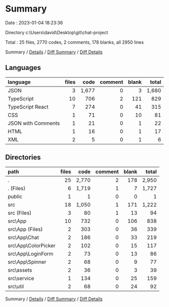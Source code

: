 # Summary

Date : 2023-01-04 18:23:36

Directory c:\\Users\\david\\Desktop\\git\\chat-project

Total : 25 files,  2770 codes, 2 comments, 178 blanks, all 2950 lines

Summary / [Details](details.md) / [Diff Summary](diff.md) / [Diff Details](diff-details.md)

## Languages
| language | files | code | comment | blank | total |
| :--- | ---: | ---: | ---: | ---: | ---: |
| JSON | 3 | 1,677 | 0 | 3 | 1,680 |
| TypeScript | 10 | 706 | 2 | 121 | 829 |
| TypeScript React | 7 | 274 | 0 | 41 | 315 |
| CSS | 1 | 71 | 0 | 10 | 81 |
| JSON with Comments | 1 | 21 | 0 | 1 | 22 |
| HTML | 1 | 16 | 0 | 1 | 17 |
| XML | 2 | 5 | 0 | 1 | 6 |

## Directories
| path | files | code | comment | blank | total |
| :--- | ---: | ---: | ---: | ---: | ---: |
| . | 25 | 2,770 | 2 | 178 | 2,950 |
| . (Files) | 6 | 1,719 | 1 | 7 | 1,727 |
| public | 1 | 1 | 0 | 0 | 1 |
| src | 18 | 1,050 | 1 | 171 | 1,222 |
| src (Files) | 3 | 80 | 1 | 13 | 94 |
| src\\App | 10 | 732 | 0 | 106 | 838 |
| src\\App (Files) | 2 | 303 | 0 | 36 | 339 |
| src\\App\\Chat | 2 | 186 | 0 | 33 | 219 |
| src\\App\\ColorPicker | 2 | 102 | 0 | 15 | 117 |
| src\\App\\LoginForm | 2 | 73 | 0 | 13 | 86 |
| src\\App\\Spinner | 2 | 68 | 0 | 9 | 77 |
| src\\assets | 2 | 36 | 0 | 3 | 39 |
| src\\service | 1 | 134 | 0 | 25 | 159 |
| src\\util | 2 | 68 | 0 | 24 | 92 |

Summary / [Details](details.md) / [Diff Summary](diff.md) / [Diff Details](diff-details.md)